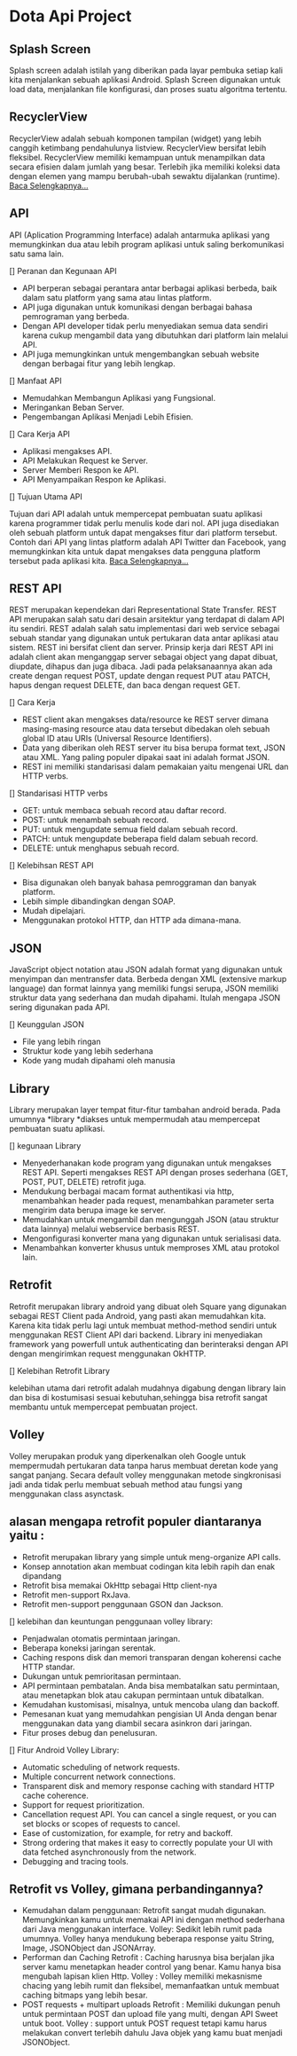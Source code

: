 # Dota Api Project
## Splash Screen
Splash screen adalah istilah yang diberikan pada layar pembuka setiap kali kita menjalankan sebuah aplikasi Android. Splash Screen digunakan untuk load data,  menjalankan file konfigurasi, dan proses suatu algoritma tertentu. 

## RecyclerView
RecyclerView adalah sebuah komponen tampilan (widget) yang lebih canggih ketimbang pendahulunya listview. RecyclerView bersifat lebih fleksibel. RecyclerView memiliki kemampuan untuk menampilkan data secara efisien dalam jumlah yang besar. Terlebih jika memiliki koleksi data dengan elemen yang mampu berubah-ubah sewaktu dijalankan (runtime). [ Baca Selengkapnya...](https://developer.android.com/guide/topics/ui/layout/recyclerview?hl=id#structure)

## API
API (Aplication Programming Interface) adalah antarmuka aplikasi yang memungkinkan dua atau lebih program aplikasi untuk saling berkomunikasi satu sama lain.

[] Peranan dan Kegunaan API

- API berperan sebagai perantara antar berbagai aplikasi berbeda, baik dalam satu platform yang sama atau lintas platform.
- API juga digunakan untuk komunikasi dengan berbagai bahasa pemrograman yang berbeda.
- Dengan API developer tidak perlu menyediakan semua data sendiri karena cukup mengambil data yang dibutuhkan dari platform lain melalui API.
- API juga memungkinkan untuk mengembangkan sebuah website dengan berbagai fitur yang lebih lengkap.

[] Manfaat API

- Memudahkan Membangun Aplikasi yang Fungsional.
- Meringankan Beban Server.
- Pengembangan Aplikasi Menjadi Lebih Efisien.

[] Cara Kerja API

- Aplikasi mengakses API.
- API Melakukan Request ke Server.
- Server Memberi Respon ke API.
- API Menyampaikan Respon ke Aplikasi.

[] Tujuan Utama API

Tujuan dari API adalah untuk mempercepat pembuatan suatu aplikasi karena programmer tidak perlu menulis kode dari nol. API juga disediakan oleh sebuah platform untuk dapat mengakses fitur dari platform tersebut. 
Contoh dari API yang lintas platform adalah API Twitter dan Facebook, yang memungkinkan kita untuk dapat mengakses data pengguna platform tersebut pada aplikasi kita. [ Baca Selengkapnya...](https://www.niagahoster.co.id/blog/api-adalah/?amp)
 
## REST API

REST merupakan kependekan dari Representational State Transfer. REST API merupakan salah satu dari desain arsitektur yang terdapat di dalam API itu sendiri. REST adalah salah satu implementasi dari web service sebagai sebuah standar yang digunakan untuk pertukaran data antar aplikasi atau sistem.
REST ini bersifat client dan server. Prinsip kerja dari REST API ini adalah client akan menganggap server sebagai object yang dapat dibuat, diupdate, dihapus dan juga dibaca. Jadi pada pelaksanaannya akan ada create dengan request POST, update dengan request PUT atau PATCH, hapus dengan request DELETE, dan baca dengan request GET.

[] Cara Kerja

- REST client akan mengakses data/resource ke REST server dimana masing-masing resource atau data tersebut dibedakan oleh sebuah global ID atau URIs (Universal Resource Identifiers).
- Data yang diberikan oleh REST server itu bisa berupa format text, JSON atau XML. Yang paling populer dipakai saat ini adalah format JSON.
- REST ini memiliki standarisasi dalam pemakaian yaitu mengenai URL dan HTTP verbs.

[] Standarisasi HTTP verbs

- GET: untuk membaca sebuah record atau daftar record.
- POST: untuk menambah sebuah record.
- PUT: untuk mengupdate semua field dalam sebuah record.
- PATCH: untuk mengupdate beberapa field dalam sebuah record.
- DELETE: untuk menghapus sebuah record.

[] Kelebihsan REST API

- Bisa digunakan oleh banyak bahasa pemroggraman dan banyak platform.
- Lebih simple dibandingkan dengan SOAP.
- Mudah dipelajari.
- Menggunakan protokol HTTP, dan HTTP ada dimana-mana.

## JSON

JavaScript object notation atau JSON adalah format yang digunakan untuk menyimpan dan mentransfer data. Berbeda dengan XML (extensive markup language) dan format lainnya yang memiliki fungsi serupa, JSON memiliki struktur data yang sederhana dan mudah dipahami. Itulah mengapa JSON sering digunakan pada API.

[] Keunggulan JSON

- File yang lebih ringan
- Struktur kode yang lebih sederhana
- Kode yang mudah dipahami oleh manusia

## Library

Library merupakan layer tempat fitur-fitur tambahan android berada. Pada umumnya *library *diakses untuk mempermudah atau mempercepat pembuatan suatu aplikasi.

[] kegunaan Library 
- Menyederhanakan kode program yang digunakan untuk mengakses REST API. Seperti mengakses REST API dengan proses sederhana (GET, POST, PUT, DELETE) retrofit juga.
- Mendukung berbagai macam format authentikasi via http, menambahkan header pada request, menambahkan parameter serta mengirim data berupa image ke server.
- Memudahkan untuk mengambil dan mengunggah JSON (atau struktur data lainnya) melalui webservice berbasis REST.
- Mengonfigurasi konverter mana yang digunakan untuk serialisasi data.
- Menambahkan konverter khusus untuk memproses XML atau protokol lain.

## Retrofit


Retrofit merupakan library android yang dibuat oleh Square yang digunakan sebagai REST Client pada Android, yang pasti akan memudahkan kita. Karena kita tidak perlu lagi untuk membuat method-method sendiri untuk menggunakan REST Client API dari backend. 
Library ini menyediakan framework yang powerfull untuk authenticating dan berinteraksi dengan API dengan mengirimkan request menggunakan OkHTTP.

[] Kelebihan Retrofit Library

kelebihan utama dari retrofit adalah mudahnya digabung dengan library lain dan bisa di kostumisasi sesuai kebutuhan,sehingga bisa retrofit sangat membantu untuk mempercepat pembuatan project.

## Volley

Volley merupakan produk yang diperkenalkan oleh Google untuk mempermudah pertukaran data tanpa harus membuat deretan kode yang sangat panjang. Secara default volley menggunakan metode singkronisasi jadi anda tidak perlu membuat sebuah method atau fungsi yang menggunakan class asynctask.

## alasan mengapa retrofit populer diantaranya yaitu :

- Retrofit merupakan library yang simple untuk meng-organize API calls.
- Konsep annotation akan membuat codingan kita lebih rapih dan enak dipandang
- Retrofit bisa memakai OkHttp sebagai Http client-nya
- Retrofit men-support RxJava.
- Retrofit men-support penggunaan GSON dan Jackson.

[] kelebihan dan keuntungan penggunaan volley library:

- Penjadwalan otomatis permintaan jaringan.
- Beberapa koneksi jaringan serentak.
- Caching respons disk dan memori transparan dengan koherensi cache HTTP standar.
- Dukungan untuk pemrioritasan permintaan.
- API permintaan pembatalan. Anda bisa membatalkan satu permintaan, atau menetapkan blok atau cakupan permintaan untuk dibatalkan.
- Kemudahan kustomisasi, misalnya, untuk mencoba ulang dan backoff.
- Pemesanan kuat yang memudahkan pengisian UI Anda dengan benar menggunakan data yang diambil secara asinkron dari jaringan.
- Fitur proses debug dan penelusuran.

[] Fitur Android Volley Library:

- Automatic scheduling of network requests.
- Multiple concurrent network connections.
- Transparent disk and memory response caching with standard HTTP cache coherence.
- Support for request prioritization.
- Cancellation request API. You can cancel a single request, or you can set blocks or scopes of requests to cancel.
- Ease of customization, for example, for retry and backoff.
- Strong ordering that makes it easy to correctly populate your UI with data fetched asynchronously from the network.
- Debugging and tracing tools.

## Retrofit vs Volley, gimana perbandingannya?

- Kemudahan dalam penggunaan: Retrofit sangat mudah digunakan. Memungkinkan kamu untuk memakai API ini dengan method sederhana dari Java menggunakan interface.
                              Volley: Sedikit lebih rumit pada umumnya. Volley hanya mendukung beberapa response yaitu String, Image, JSONObject dan JSONArray.
- Performan dan Caching Retrofit : Caching harusnya bisa berjalan jika server kamu menetapkan header control yang benar. Kamu hanya bisa mengubah lapisan klien Http.
                          Volley : Volley memiliki mekasnisme chacing yang lebih rumit dan fleksibel, memanfaatkan untuk membuat caching bitmaps yang lebih besar.
- POST requests + multipart uploads Retrofit : Memiliki dukungan penuh untuk permintaan POST dan upload file yang multi, dengan API Sweet untuk boot.
                                      Volley : support untuk POST request tetapi kamu harus melakukan convert terlebih dahulu Java objek yang kamu buat menjadi JSONObject.




